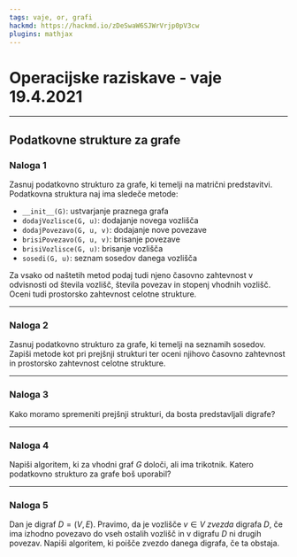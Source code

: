 ```yaml
---
tags: vaje, or, grafi
hackmd: https://hackmd.io/zDeSwaW6SJWrVrjp0pV3cw
plugins: mathjax
---
```

# Operacijske raziskave - vaje 19.4.2021

---

## Podatkovne strukture za grafe

### Naloga 1

Zasnuj podatkovno strukturo za grafe, ki temelji na matrični predstavitvi. Podatkovna struktura naj ima sledeče metode:

* `__init__(G)`: ustvarjanje praznega grafa
* `dodajVozlisce(G, u)`: dodajanje novega vozlišča
* `dodajPovezavo(G, u, v)`: dodajanje nove povezave
* `brisiPovezavo(G, u, v)`: brisanje povezave
* `brisiVozlisce(G, u)`: brisanje vozlišča
* `sosedi(G, u)`: seznam sosedov danega vozlišča

Za vsako od naštetih metod podaj tudi njeno časovno zahtevnost v odvisnosti od števila vozlišč, števila povezav in stopenj vhodnih vozlišč. Oceni tudi prostorsko zahtevnost celotne strukture.

---

### Naloga 2

Zasnuj podatkovno strukturo za grafe, ki temelji na seznamih sosedov. Zapiši metode kot pri prejšnji strukturi ter oceni njihovo časovno zahtevnost in prostorsko zahtevnost celotne strukture.

---

### Naloga 3

Kako moramo spremeniti prejšnji strukturi, da bosta predstavljali digrafe?

---

### Naloga 4

Napiši algoritem, ki za vhodni graf $G$ določi, ali ima trikotnik. Katero podatkovno strukturo za grafe boš uporabil?

---

### Naloga 5

Dan je digraf $D = (V, E)$. Pravimo, da je vozlišče $v \in V$ *zvezda* digrafa $D$, če ima izhodno povezavo do vseh ostalih vozlišč in v digrafu $D$ ni drugih povezav. Napiši algoritem, ki poišče zvezdo danega digrafa, če ta obstaja.